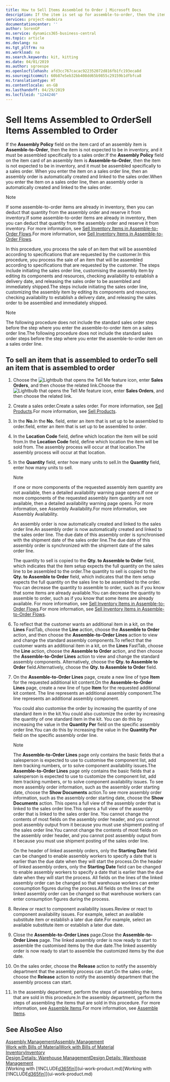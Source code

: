 ```yaml
---
title: How to Sell Items Assembled to Order | Microsoft Docs
description: If the item is set up for assemble-to-order, then the item is not expected to be in inventory, and it must be assembled specifically to a sales order. When you enter the item on a sales order line, then an assembly order is automatically created and linked to the sales order.
services: project-madeira
documentationcenter: ''
author: SorenGP
ms.service: dynamics365-business-central
ms.topic: article
ms.devlang: na
ms.tgt_pltfrm: na
ms.workload: na
ms.search.keywords: kit, kitting
ms.date: 04/01/2019
ms.author: sgroespe
ms.openlocfilehash: afd3cc767cacac922352072d816fb1fc193eca8d
ms.sourcegitcommit: 60b87e5eb32bb408dd65b9855c29159b1dfbfca8
ms.translationtype: HT
ms.contentlocale: en-GB
ms.lasthandoff: 04/29/2019
ms.locfileid: "1244246"
---
```

# <a name="sell-items-assembled-to-order"></a><span data-ttu-id="e6b9e-104">Sell Items Assembled to Order</span><span class="sxs-lookup"><span data-stu-id="e6b9e-104">Sell Items Assembled to Order</span></span>
<span data-ttu-id="e6b9e-105">If the **Assembly Policy** field on the item card of an assembly item is **Assemble-to-Order**, then the item is not expected to be in inventory, and it must be assembled specifically to a sales order.</span><span class="sxs-lookup"><span data-stu-id="e6b9e-105">If the **Assembly Policy** field on the item card of an assembly item is **Assemble-to-Order**, then the item is not expected to be in inventory, and it must be assembled specifically to a sales order.</span></span> <span data-ttu-id="e6b9e-106">When you enter the item on a sales order line, then an assembly order is automatically created and linked to the sales order.</span><span class="sxs-lookup"><span data-stu-id="e6b9e-106">When you enter the item on a sales order line, then an assembly order is automatically created and linked to the sales order.</span></span>  

> [!NOTE]  
>  <span data-ttu-id="e6b9e-107">If some assemble-to-order items are already in inventory, then you can deduct that quantity from the assembly order and reserve it from inventory.</span><span class="sxs-lookup"><span data-stu-id="e6b9e-107">If some assemble-to-order items are already in inventory, then you can deduct that quantity from the assembly order and reserve it from inventory.</span></span> <span data-ttu-id="e6b9e-108">For more information, see [Sell Inventory Items in Assemble-to-Order Flows](assembly-how-to-sell-assemble-to-order-items-and-inventory-items-together.md).</span><span class="sxs-lookup"><span data-stu-id="e6b9e-108">For more information, see [Sell Inventory Items in Assemble-to-Order Flows](assembly-how-to-sell-assemble-to-order-items-and-inventory-items-together.md).</span></span>  

<span data-ttu-id="e6b9e-109">In this procedure, you process the sale of an item that will be assembled according to specifications that are requested by the customer.</span><span class="sxs-lookup"><span data-stu-id="e6b9e-109">In this procedure, you process the sale of an item that will be assembled according to specifications that are requested by the customer.</span></span> <span data-ttu-id="e6b9e-110">The steps include initiating the sales order line, customising the assembly item by editing its components and resources, checking availability to establish a delivery date, and releasing the sales order to be assembled and immediately shipped.</span><span class="sxs-lookup"><span data-stu-id="e6b9e-110">The steps include initiating the sales order line, customizing the assembly item by editing its components and resources, checking availability to establish a delivery date, and releasing the sales order to be assembled and immediately shipped.</span></span>  

> [!NOTE]  
>  <span data-ttu-id="e6b9e-111">The following procedure does not include the standard sales order steps before the step where you enter the assemble-to-order item on a sales order line.</span><span class="sxs-lookup"><span data-stu-id="e6b9e-111">The following procedure does not include the standard sales order steps before the step where you enter the assemble-to-order item on a sales order line.</span></span>  

## <a name="to-sell-an-item-that-is-assembled-to-order"></a><span data-ttu-id="e6b9e-112">To sell an item that is assembled to order</span><span class="sxs-lookup"><span data-stu-id="e6b9e-112">To sell an item that is assembled to order</span></span>  
1.  <span data-ttu-id="e6b9e-113">Choose the ![Lightbulb that opens the Tell Me feature](media/ui-search/search_small.png "Tell me what you want to do") icon, enter **Sales Orders**, and then choose the related link.</span><span class="sxs-lookup"><span data-stu-id="e6b9e-113">Choose the ![Lightbulb that opens the Tell Me feature](media/ui-search/search_small.png "Tell me what you want to do") icon, enter **Sales Orders**, and then choose the related link.</span></span>  
2.  <span data-ttu-id="e6b9e-114">Create a sales order.</span><span class="sxs-lookup"><span data-stu-id="e6b9e-114">Create a sales order.</span></span> <span data-ttu-id="e6b9e-115">For more information, see [Sell Products](sales-how-sell-products.md).</span><span class="sxs-lookup"><span data-stu-id="e6b9e-115">For more information, see [Sell Products](sales-how-sell-products.md).</span></span>  
3.  <span data-ttu-id="e6b9e-116">In the **No.**</span><span class="sxs-lookup"><span data-stu-id="e6b9e-116">In the **No.**</span></span> <span data-ttu-id="e6b9e-117">field, enter an item that is set up to be assembled to order.</span><span class="sxs-lookup"><span data-stu-id="e6b9e-117">field, enter an item that is set up to be assembled to order.</span></span>  
4.  <span data-ttu-id="e6b9e-118">In the **Location Code** field, define which location the item will be sold from.</span><span class="sxs-lookup"><span data-stu-id="e6b9e-118">In the **Location Code** field, define which location the item will be sold from.</span></span> <span data-ttu-id="e6b9e-119">The assembly process will occur at that location.</span><span class="sxs-lookup"><span data-stu-id="e6b9e-119">The assembly process will occur at that location.</span></span>  
5.  <span data-ttu-id="e6b9e-120">In the **Quantity** field, enter how many units to sell.</span><span class="sxs-lookup"><span data-stu-id="e6b9e-120">In the **Quantity** field, enter how many units to sell.</span></span>  

    > [!NOTE]  
    >  <span data-ttu-id="e6b9e-121">If one or more components of the requested assembly item quantity are not available, then a detailed availability warning page opens.</span><span class="sxs-lookup"><span data-stu-id="e6b9e-121">If one or more components of the requested assembly item quantity are not available, then a detailed availability warning page opens.</span></span> <span data-ttu-id="e6b9e-122">For more information, see Assembly Availability.</span><span class="sxs-lookup"><span data-stu-id="e6b9e-122">For more information, see Assembly Availability.</span></span>  

    <span data-ttu-id="e6b9e-123">An assembly order is now automatically created and linked to the sales order line.</span><span class="sxs-lookup"><span data-stu-id="e6b9e-123">An assembly order is now automatically created and linked to the sales order line.</span></span> <span data-ttu-id="e6b9e-124">The due date of this assembly order is synchronised with the shipment date of the sales order line.</span><span class="sxs-lookup"><span data-stu-id="e6b9e-124">The due date of this assembly order is synchronized with the shipment date of the sales order line.</span></span>  

    <span data-ttu-id="e6b9e-125">The quantity to sell is copied to the **Qty. to Assemble to Order** field, which indicates that the item setup expects the full quantity on the sales line to be assembled to the order.</span><span class="sxs-lookup"><span data-stu-id="e6b9e-125">The quantity to sell is copied to the **Qty. to Assemble to Order** field, which indicates that the item setup expects the full quantity on the sales line to be assembled to the order.</span></span> <span data-ttu-id="e6b9e-126">You can decrease the quantity to assemble to order, such as if you know that some items are already available.</span><span class="sxs-lookup"><span data-stu-id="e6b9e-126">You can decrease the quantity to assemble to order, such as if you know that some items are already available.</span></span> <span data-ttu-id="e6b9e-127">For more information, see [Sell Inventory Items in Assemble-to-Order Flows](assembly-how-to-sell-inventory-items-in-assemble-to-order-flows.md).</span><span class="sxs-lookup"><span data-stu-id="e6b9e-127">For more information, see [Sell Inventory Items in Assemble-to-Order Flows](assembly-how-to-sell-inventory-items-in-assemble-to-order-flows.md).</span></span>  

6.  <span data-ttu-id="e6b9e-128">To reflect that the customer wants an additional item in a kit, on the **Lines** FastTab, choose the **Line** action, choose the **Assemble to Order** action, and then choose the **Assemble-to-Order Lines** action to view and change the standard assembly components.</span><span class="sxs-lookup"><span data-stu-id="e6b9e-128">To reflect that the customer wants an additional item in a kit, on the **Lines** FastTab, choose the **Line** action, choose the **Assemble to Order** action, and then choose the **Assemble-to-Order Lines** action to view and change the standard assembly components.</span></span> <span data-ttu-id="e6b9e-129">Alternatively, choose the **Qty. to Assemble to Order** field.</span><span class="sxs-lookup"><span data-stu-id="e6b9e-129">Alternatively, choose the **Qty. to Assemble to Order** field.</span></span>  
7.  <span data-ttu-id="e6b9e-130">On the **Assemble-to-Order Lines** page, create a new line of type **Item** for the requested additional kit content.</span><span class="sxs-lookup"><span data-stu-id="e6b9e-130">On the **Assemble-to-Order Lines** page, create a new line of type **Item** for the requested additional kit content.</span></span> <span data-ttu-id="e6b9e-131">The line represents an additional assembly component.</span><span class="sxs-lookup"><span data-stu-id="e6b9e-131">The line represents an additional assembly component.</span></span>  

    <span data-ttu-id="e6b9e-132">You could also customise the order by increasing the quantity of one standard item in the kit.</span><span class="sxs-lookup"><span data-stu-id="e6b9e-132">You could also customize the order by increasing the quantity of one standard item in the kit.</span></span> <span data-ttu-id="e6b9e-133">You can do this by increasing the value in the **Quantity Per** field on the specific assembly order line.</span><span class="sxs-lookup"><span data-stu-id="e6b9e-133">You can do this by increasing the value in the **Quantity Per** field on the specific assembly order line.</span></span>  

    > [!NOTE]  
    >  <span data-ttu-id="e6b9e-134">The **Assemble-to-Order Lines** page only contains the basic fields that a salesperson is expected to use to customise the component list, add item tracking numbers, or to solve component availability issues.</span><span class="sxs-lookup"><span data-stu-id="e6b9e-134">The **Assemble-to-Order Lines** page only contains the basic fields that a salesperson is expected to use to customize the component list, add item tracking numbers, or to solve component availability issues.</span></span> <span data-ttu-id="e6b9e-135">To see more assembly order information, such as the assembly order starting date, choose the **Show Documents** action.</span><span class="sxs-lookup"><span data-stu-id="e6b9e-135">To see more assembly order information, such as the assembly order starting date, choose the **Show Documents** action.</span></span> <span data-ttu-id="e6b9e-136">This opens a full view of the assembly order that is linked to the sales order line.</span><span class="sxs-lookup"><span data-stu-id="e6b9e-136">This opens a full view of the assembly order that is linked to the sales order line.</span></span> <span data-ttu-id="e6b9e-137">You cannot change the contents of most fields on the assembly order header, and you cannot post assembly output from it because you must use shipment posting of the sales order line.</span><span class="sxs-lookup"><span data-stu-id="e6b9e-137">You cannot change the contents of most fields on the assembly order header, and you cannot post assembly output from it because you must use shipment posting of the sales order line.</span></span>  
    >   
    >  <span data-ttu-id="e6b9e-138">On the header of linked assembly orders, only the **Starting Date** field can be changed to enable assembly workers to specify a date that is earlier than the due date when they will start the process.</span><span class="sxs-lookup"><span data-stu-id="e6b9e-138">On the header of linked assembly orders, only the **Starting Date** field can be changed to enable assembly workers to specify a date that is earlier than the due date when they will start the process.</span></span> <span data-ttu-id="e6b9e-139">All fields on the lines of the linked assembly order can be changed so that warehouse workers can enter consumption figures during the process.</span><span class="sxs-lookup"><span data-stu-id="e6b9e-139">All fields on the lines of the linked assembly order can be changed so that warehouse workers can enter consumption figures during the process.</span></span>  

8.  <span data-ttu-id="e6b9e-140">Review or react to component availability issues.</span><span class="sxs-lookup"><span data-stu-id="e6b9e-140">Review or react to component availability issues.</span></span> <span data-ttu-id="e6b9e-141">For example, select an available substitute item or establish a later due date.</span><span class="sxs-lookup"><span data-stu-id="e6b9e-141">For example, select an available substitute item or establish a later due date.</span></span>  
9. <span data-ttu-id="e6b9e-142">Close the **Assemble-to-Order Lines** page.</span><span class="sxs-lookup"><span data-stu-id="e6b9e-142">Close the **Assemble-to-Order Lines** page.</span></span> <span data-ttu-id="e6b9e-143">The linked assembly order is now ready to start to assemble the customised items by the due date.</span><span class="sxs-lookup"><span data-stu-id="e6b9e-143">The linked assembly order is now ready to start to assemble the customized items by the due date.</span></span>  
10. <span data-ttu-id="e6b9e-144">On the sales order, choose the **Release** action to notify the assembly department that the assembly process can start.</span><span class="sxs-lookup"><span data-stu-id="e6b9e-144">On the sales order, choose the **Release** action to notify the assembly department that the assembly process can start.</span></span>  
11. <span data-ttu-id="e6b9e-145">In the assembly department, perform the steps of assembling the items that are sold in this procedure.</span><span class="sxs-lookup"><span data-stu-id="e6b9e-145">In the assembly department, perform the steps of assembling the items that are sold in this procedure.</span></span> <span data-ttu-id="e6b9e-146">For more information, see [Assemble Items](assembly-how-to-assemble-items.md).</span><span class="sxs-lookup"><span data-stu-id="e6b9e-146">For more information, see [Assemble Items](assembly-how-to-assemble-items.md).</span></span>  

## <a name="see-also"></a><span data-ttu-id="e6b9e-147">See Also</span><span class="sxs-lookup"><span data-stu-id="e6b9e-147">See Also</span></span>  
[<span data-ttu-id="e6b9e-148">Assembly Management</span><span class="sxs-lookup"><span data-stu-id="e6b9e-148">Assembly Management</span></span>](assembly-assemble-items.md)  
[<span data-ttu-id="e6b9e-149">Work with Bills of Material</span><span class="sxs-lookup"><span data-stu-id="e6b9e-149">Work with Bills of Material</span></span>](inventory-how-work-BOMs.md)  
[<span data-ttu-id="e6b9e-150">Inventory</span><span class="sxs-lookup"><span data-stu-id="e6b9e-150">Inventory</span></span>](inventory-manage-inventory.md)  
[<span data-ttu-id="e6b9e-151">Design Details: Warehouse Management</span><span class="sxs-lookup"><span data-stu-id="e6b9e-151">Design Details: Warehouse Management</span></span>](design-details-warehouse-management.md)  
<span data-ttu-id="e6b9e-152">[Working with [!INCLUDE[d365fin](includes/d365fin_md.md)]](ui-work-product.md)</span><span class="sxs-lookup"><span data-stu-id="e6b9e-152">[Working with [!INCLUDE[d365fin](includes/d365fin_md.md)]](ui-work-product.md)</span></span>
